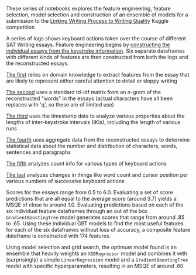 These series of notebooks explores the feature engineering, feature selection, model selection and construction of an ensemble of models for a submission to the [Linking Writing Process to Writing Quality](https://www.kaggle.com/competitions/linking-writing-processes-to-writing-quality) Kaggle competition

A series of logs shows keyboard actions taken over the course of different SAT Writing essays.  Feature engineering begins by [constructing the individual essays from the keystroke information](https://github.com/ZalmanKelber/kaggle_writing/blob/main/construct_essays.ipynb).  Six separate dataframes with different kinds of features are then constructed from both the logs and the reconstructed essays.

[The first](https://github.com/ZalmanKelber/kaggle_writing/blob/main/writing6.ipynb?short_path=7aeb879#L661) relies on domain knowledge to extract features from the essay that are likely to represent either careful attention to detail or sloppy writing

[The second](https://github.com/ZalmanKelber/kaggle_writing/blob/main/writing6.ipynb?short_path=7aeb879#L661) uses a standard td-idf matrix from an n-gram of the reconstructed "words" in the essays (actual characters have all been replaces with 'q', so these are of limited use)

[The third](https://github.com/ZalmanKelber/kaggle_writing/blob/main/writing6.ipynb?short_path=7aeb879#L661) uses the timestamp data to analyze various properties about the lengths of inter-keystroke intervals (IKIs), including the length of various runs

[The fourth](https://github.com/ZalmanKelber/kaggle_writing/blob/main/writing6.ipynb?short_path=7aeb879#L757) uses aggregate data from the reconstructed essays to determine statistical data about the number and distribution of characters, words, sentences and paragraphs

[The fifth](https://github.com/ZalmanKelber/kaggle_writing/blob/main/writing6.ipynb?short_path=7aeb879#L910) analyzes count info for various types of keyboard actions

[The last](https://github.com/ZalmanKelber/kaggle_writing/blob/main/writing6.ipynb?short_path=7aeb879#L1164) analyzes changes in things like word count and cursor position per various numbers of successive keyboard actions

Scores for the essays range from 0.5 to 6.0.  Evaluating a set of score predictions that are all equal to the average score (around 3.7) yields a MSQE of close to around 1.0.  Evaluating predictions based on each of the six individual feature dataframes through an out of the box `GradientBoostingTree` model generates scores that range from around .85 to .65.  Using these individual GBT models to find the most useful features for each of the six dataframes without loss of accuracy, a composite feature dataframe is constructed with 174 features.  

Using model selection and grid search, the optimum model found is an ensemble that heavily weights an `XGBRegressor` model and combines it with (surprisingly) a simple `LinearRegression` model and a `GradientBoostingTree` model with specific hyperparameters, resulting in an MSQE of around .60